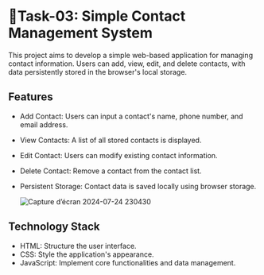 # 📝Task-03: Simple Contact Management System
This project aims to develop a simple web-based application for managing contact information.
Users can add, view, edit, and delete contacts, with data persistently stored in the browser's local storage.
## Features 
- Add Contact: Users can input a contact's name, phone number, and email address.
- View Contacts: A list of all stored contacts is displayed.
- Edit Contact: Users can modify existing contact information.
- Delete Contact: Remove a contact from the contact list.
- Persistent Storage: Contact data is saved locally using browser storage.

  
  ![Capture d’écran 2024-07-24 230430](https://github.com/khadija-Saadani/task-manager/blob/master/Capture%20d%E2%80%99%C3%A9cran%202024-07-24%20230430.png?raw=true)
## Technology Stack 
- HTML: Structure the user interface.
- CSS: Style the application's appearance.
- JavaScript: Implement core functionalities and data management.
  
